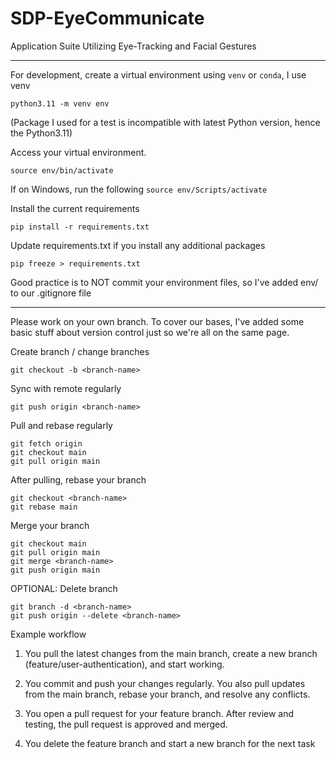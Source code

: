 # SDP-EyeCommunicate
Application Suite Utilizing Eye-Tracking and Facial Gestures

---


For development, create a virtual environment using `venv` or `conda`, I use venv

```python3.11 -m venv env```

(Package I used for a test is incompatible with latest Python version, hence the Python3.11)

Access your virtual environment.  

```source env/bin/activate```  

If on Windows, run the following
```source env/Scripts/activate```  

Install the current requirements

```pip install -r requirements.txt```

Update requirements.txt if you install any additional packages

```pip freeze > requirements.txt```

Good practice is to NOT commit your environment files, so I've added env/ to our .gitignore file

---

Please work on your own branch. To cover our bases, I've added some basic stuff about version control just so we're all on the same page. 

Create branch / change branches

```git checkout -b <branch-name>```

Sync with remote regularly 

```git push origin <branch-name>```

Pull and rebase regularly
```
git fetch origin
git checkout main
git pull origin main
```

After pulling, rebase your branch
```
git checkout <branch-name>
git rebase main
```

Merge your branch
```
git checkout main
git pull origin main
git merge <branch-name>
git push origin main
```

OPTIONAL: Delete branch
```
git branch -d <branch-name>
git push origin --delete <branch-name>
```

Example workflow

1. You pull the latest changes from the main branch, create a new branch (feature/user-authentication), and start working.

2. You commit and push your changes regularly. You also pull updates from the main branch, rebase your branch, and resolve any conflicts.

3. You open a pull request for your feature branch. After review and testing, the pull request is approved and merged.

4. You delete the feature branch and start a new branch for the next task